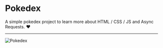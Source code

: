 # Pokedex

A simple pokedex project to learn more about HTML / CSS / JS and Async Requests. ❤️

---


![Pokedex](https://github.com/IvoAlm/pokedex/blob/master/src/demo.gif "Demonstration")